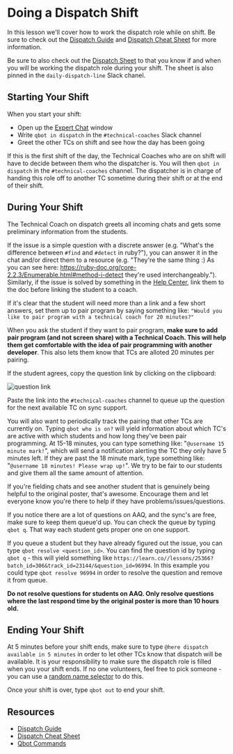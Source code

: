 # Doing a Dispatch Shift

In this lesson we'll cover how to work the dispatch role while on shift. Be sure to check out the [Dispatch Guide](https://github.com/flatiron-labs/technical-coach-resources/blob/master/dispatch/dispatch-guide.md)
 and [Dispatch Cheat Sheet](https://github.com/flatiron-labs/technical-coach-resources/blob/master/dispatch/dispatch-cheatsheet.md) for more information.

 Be sure to also check out the [Dispatch Sheet](https://docs.google.com/spreadsheets/d/124Vvqd1Hk2DoStjW2fGXrvjPkMn2ZzMCMFqqTQOtG6s/edit#gid=1277548195) to that you know if and when you will be working the dispatch role during your shift. The sheet is also pinned in the `daily-dispatch-line` Slack chanel. 

## Starting Your Shift
When you start your shift:

- Open up the [Expert Chat](https://learn.co/expert-chat) window
- Write `qbot in dispatch` in the `#technical-coaches` Slack channel
- Greet the other TCs on shift and see how the day has been going

If this is the first shift of the day, the Technical Coaches who are on shift will have to decide between them who the dispatcher is. You will then `qbot in dispatch` in the `#technical-coaches` channel. The dispatcher is in charge of handing this role off to another TC sometime during their shift or at the end of their shift.

## During Your Shift
The Technical Coach on dispatch greets all incoming chats and gets some preliminary information from the students.

If the issue is a simple question with a discrete answer (e.g. "What's the difference between `#find` and `#detect` in ruby?"), you can answer it in the chat and/or direct them to a resource (e.g. "They're the same thing :) As you can see here: https://ruby-doc.org/core-2.2.3/Enumerable.html#method-i-detect they're used interchangeably."). Similarly, if the issue is solved by something in the [Help Center](http://help.learn.co/), link them to the doc before linking the student to a coach.

If it's clear that the student will need more than a link and a few short answers, set them up to pair program by saying something like: `"Would you like to pair program with a technical coach for 20 minutes?"`

When you ask the student if they want to pair program, **make sure to add pair program (and not screen share) with a Technical Coach. This will help them get comfortable with the idea of pair programming with another developer**. This also lets them know that TCs are alloted 20 minutes per pairing.

If the student agrees, copy the question link by clicking on the clipboard:

![question link](https://s3.amazonaws.com/learn-experts/expert-chat-clipboard.png)

Paste the link into the `#technical-coaches` channel to queue up the question for the next available TC on sync support.

You will also want to periodically track the pairing that other TCs are currently on. Typing `qbot who is on?` will yield information about which TC's are active with which students and how long they've been pair programming. At 15-18 minutes, you can type something like: "`@username 15 minute mark!`", which will send a notification alerting the TC they only have 5 minutes left. If they are past the 18 minute mark, type something like: "`@username 18 minutes! Please wrap up!`". We try to be fair to our students and give them all the same amount of attention.

If you're fielding chats and see another student that is genuinely being helpful to the original poster, that's awesome. Encourage them and let everyone know you're there to help if they have problems/issues/questions.

If you notice there are a lot of questions on AAQ, and the sync's are free, make sure to keep them queue'd up. You can check the queue by typing `qbot q`. That way each student gets proper one on one support.

If you queue a student but they have already figured out the issue, you can type `qbot resolve <question_id>`. You can find the question id by typing `qbot q` - this will yield something like `https://learn.co//lessons/25366?batch_id=306&track_id=23144/&question_id=96994`. In this example you could type `qbot resolve 96994` in order to resolve the question and remove it from queue.

**Do not resolve questions for students on AAQ. Only resolve questions where the last respond time by the original poster is more than 10 hours old.**

## Ending Your Shift
At 5 minutes before your shift ends, make sure to type `@here dispatch available in 5 minutes` in order to let other TCs know that dispatch will be available. It is your responsibility to make sure the dispatch role is filled when you your shift ends. If no one volunteers, feel free to pick someone - you can use a [random name selector](https://www.miniwebtool.com/random-name-picker/) to do this.

Once your shift is over, type `qbot out` to end your shift.

## Resources

* [Dispatch Guide](https://github.com/flatiron-labs/technical-coach-resources/blob/master/dispatch/dispatch-guide.md)
* [Dispatch Cheat Sheet](https://github.com/flatiron-labs/technical-coach-resources/blob/master/dispatch/dispatch-cheatsheet.md)
* [Qbot Commands](https://github.com/flatiron-labs/technical-coach-resources/blob/master/qbot.md)

